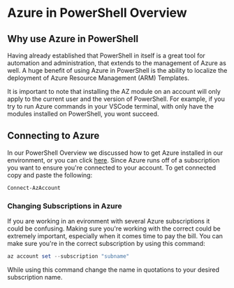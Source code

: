 # Azure in PowerShell Overview

## Why use Azure in PowerShell

Having already established that PowerShell in itself is a great tool for automation and administration, that extends to the management of Azure as well. A huge benefit of using Azure in PowerShell is the ability to localize the deployment of Azure Resource Management (ARM) Templates. 

It is important to note that installing the AZ module on an account will only apply to the current user and the version of PowerShell. For example, if you try to run Azure commands in your VSCode terminal, with only have the modules installed on PowerShell, you wont succeed.

## Connecting to Azure

In our PowerShell Overview we discussed how to get Azure installed in our environment, or you can click [here](/PowerShell/Overview.md#installing-the-Az-PowerShell-module). Since Azure runs off of a subscription you want to ensure you're connected to your account. To get connected copy and paste the following:

```powershell
Connect-AzAccount
```

### Changing Subscriptions in Azure

If you are working in an evironment with several Azure subscriptions it could be confusing. Making sure you're working with the correct could be extremely important, especially when it comes time to pay the bill. You can make sure you're in the correct subscription by using this command: 

```powershell
az account set --subscription "subname"
```

While using this command change the name in quotations to your desired subscription name.